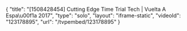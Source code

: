 {
    "title": "[1508428454] Cutting Edge Time Trial Tech | Vuelta A Espa\u00f1a 2017",
    "type": "solo",
    "layout": "iframe-static",
    "videoId": "123178895",
    "url": "\/tvpembed\/123178895"
}
